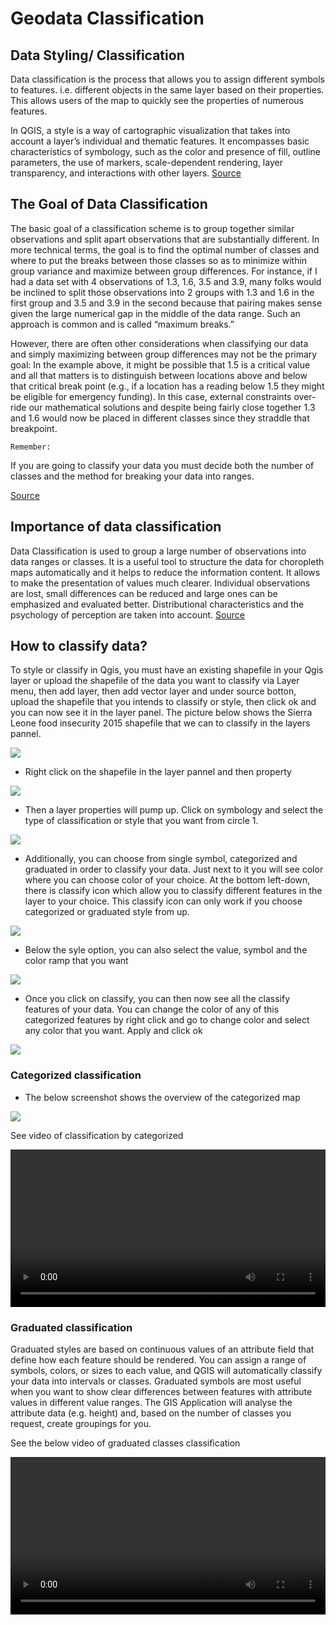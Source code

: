 # Geodata Classification

## Data Styling/ Classification

Data classification is the process that allows you to assign different symbols to features. i.e. different objects in the same layer based on their properties. This allows users of the map to quickly see the properties of numerous features.

In QGIS, a style is a way of cartographic visualization that takes into account a layer’s individual and thematic features. It encompasses basic characteristics of symbology, such as the color and presence of fill, outline parameters, the use of markers, scale-dependent rendering, layer transparency, and interactions with other layers. [Source](https://hub.packtpub.com/style-management-qgis/)


## The Goal of Data Classification

The basic goal of a classification scheme is to group together similar observations and split apart observations that are substantially different. In more technical terms, the goal is to find the optimal number of classes and where to put the breaks between those classes so as to minimize within group variance and maximize between group differences. For instance, if I had a data set with 4 observations of 1.3, 1.6, 3.5 and 3.9, many folks would be inclined to split those observations into 2 groups with 1.3 and 1.6 in the first group and 3.5 and 3.9 in the second because that pairing makes sense given the large numerical gap in the middle of the data range. Such an approach is common and is called “maximum breaks.”

However, there are often other considerations when classifying our data and simply maximizing between group differences may not be the primary goal: In the example above, it might be possible that 1.5 is a critical value and all that matters is to distinguish between locations above and below that critical break point (e.g., if a location has a reading below 1.5 they might be eligible for emergency funding). In this case, external constraints over-ride our mathematical solutions and despite being fairly close together 1.3 and 1.6 would now be placed in different classes since they straddle that breakpoint.

```{Note} 
Remember:
```

If you are going to classify your data you must decide both the number of classes and the method for breaking your data into ranges.

[Source](https://www.axismaps.com/guide/data-classification)


## Importance of data classification

Data Classification is used to group a large number of observations into data ranges or classes. It is a useful tool to structure the data for choropleth maps automatically and it helps to reduce the information content. It allows to make the presentation of values much clearer. Individual observations are lost, small differences can be reduced and large ones can be emphasized and evaluated better. Distributional characteristics and the psychology of perception are taken into account. [Source](https://cartography-playground.gitlab.io/playgrounds/data-classification-methods/)

## How to classify data?

To style or classify in Qgis, you must have an existing shapefile in your Qgis layer or upload the shapefile of the data you want to classify via Layer menu, then add layer, then add vector layer and under source botton, upload the shapefile that you intends to classify or style, then click ok and you can now see it in the layer panel. 
The picture below shows the Sierra Leone food insecurity 2015 shapefile that we can to classify in the layers pannel.

![](/fig/SierraLeone_shapefile_in_layer_pannel.png)

* Right click on the shapefile in the layer pannel and then property 

![](/fig/View_of_properties_from_layer_pannel.png)

* Then a layer properties will pump up. Click on symbology and select the type of classification or style that you want from circle 1.

![](/fig/Layer_properties.png)


* Additionally, you can choose from single symbol, categorized and graduated in order to classify your data. Just next to it you will see color where you can choose color of your choice. At the bottom left-down, there is classify icon which allow you to classify different features in the layer to your choice. This classify icon can only work if you choose categorized or graduated style from up.

![](/fig/Style_selection.png)

* Below the syle option, you can also select the value, symbol and the color ramp that you want

![](/fig/Value_and_Symbol_selection.png)

* Once you click on classify, you can then now see all the classify features of your data. You can change the color of any of this categorized features by right click and go to change color and select any color that you want. Apply and click ok

![](/fig/Change_feature_color.png)


### Categorized classification

* The below screenshot shows the overview of the categorized map

![](/fig/Categorized_district_map_SierraLeone.png)

See video of classification by categorized

<video width="100%" controls src="https://github.com/GIScience/gis-training-resource-center/raw/main/fig/Classify_by_categorized.mp4"></video>


### Graduated classification

Graduated styles are based on continuous values of an attribute field that define how each feature should be rendered. You can assign a range of symbols, colors, or sizes to each value, and QGIS will automatically classify your data into intervals or classes. Graduated symbols are most useful when you want to show clear differences between features with attribute values in different value ranges. The GIS Application will analyse the attribute data (e.g. height) and, based on the number of classes you request, create groupings for you.

See the below video of graduated classes classification

<video width="100%" controls src="https://github.com/GIScience/gis-training-resource-center/raw/main/fig/Graduated_classification.mp4"></video>

